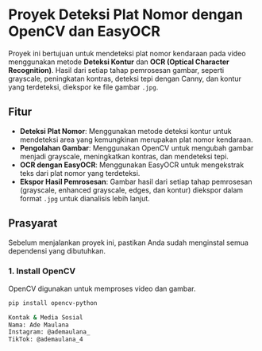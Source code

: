# Proyek Deteksi Plat Nomor dengan OpenCV dan EasyOCR

Proyek ini bertujuan untuk mendeteksi plat nomor kendaraan pada video menggunakan metode **Deteksi Kontur** dan **OCR (Optical Character Recognition)**. Hasil dari setiap tahap pemrosesan gambar, seperti grayscale, peningkatan kontras, deteksi tepi dengan Canny, dan kontur yang terdeteksi, diekspor ke file gambar `.jpg`.

## Fitur

- **Deteksi Plat Nomor**: Menggunakan metode deteksi kontur untuk mendeteksi area yang kemungkinan merupakan plat nomor kendaraan.
- **Pengolahan Gambar**: Menggunakan OpenCV untuk mengubah gambar menjadi grayscale, meningkatkan kontras, dan mendeteksi tepi.
- **OCR dengan EasyOCR**: Menggunakan EasyOCR untuk mengekstrak teks dari plat nomor yang terdeteksi.
- **Ekspor Hasil Pemrosesan**: Gambar hasil dari setiap tahap pemrosesan (grayscale, enhanced grayscale, edges, dan kontur) diekspor dalam format `.jpg` untuk dianalisis lebih lanjut.
  
## Prasyarat

Sebelum menjalankan proyek ini, pastikan Anda sudah menginstal semua dependensi yang dibutuhkan.

### 1. **Install OpenCV**
   OpenCV digunakan untuk memproses video dan gambar.

   ```bash
   pip install opencv-python

Kontak & Media Sosial
Nama: Ade Maulana
Instagram: @ademaulana_
TikTok: @ademaulana_4
